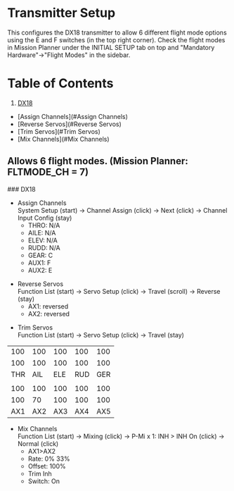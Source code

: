 # Transmitter Setup
This configures the DX18 transmitter to allow 6 different flight mode options using the E and F switches (in the top right corner). Check the flight modes in Mission Planner under the INITIAL SETUP tab on top and "Mandatory Hardware"->"Flight Modes" in the sidebar.

# Table of Contents
1. [DX18](#DX18)
  * [Assign Channels](#Assign Channels)
  * [Reverse Servos](#Reverse Servos)
  * [Trim Servos](#Trim Servos)
  * [Mix Channels](#Mix Channels)
 

## Allows 6 flight modes. (Mission Planner: FLTMODE_CH = 7)

<div id='DX18'/>
### DX18

<div id='Assign Channels'/>

* Assign Channels  
   System Setup (start) -> Channel Assign (click) -> Next (click) -> Channel Input Config (stay)
  * THRO: N/A
  * AILE: N/A
  * ELEV: N/A
  * RUDD: N/A
  * GEAR: C
  * AUX1: F
  * AUX2: E

<div id='Reverse Servos'/>

* Reverse Servos  
   Function List (start) -> Servo Setup (click) -> Travel (scroll) -> Reverse (stay)
  * AX1: reversed
  * AX2: reversed

<div id='Trim Servos'/>

* Trim Servos  
   Function List (start) -> Servo Setup (click) -> Travel (stay)

|     |     |     |     |     |
| --- | --- | --- | --- | --- |
| 100 | 100 | 100 | 100 | 100 |
| 100 | 100 | 100 | 100 | 100 |
| THR | AIL | ELE | RUD | GER |
|     |     |     |     |     |
| 100 | 100 | 100 | 100 | 100 |
| 100 | 70  | 100 | 100 | 100 |
| AX1 | AX2 | AX3 | AX4 | AX5 |

<div id='Mix Channels'/>

* Mix Channels  
   Function List (start) -> Mixing (click) -> P-Mi x 1:   INH > INH    On (click) -> Normal (click)
  * AX1>AX2
  * Rate: 0% 33%
  * Offset: 100%
  * Trim Inh
  * Switch: On
